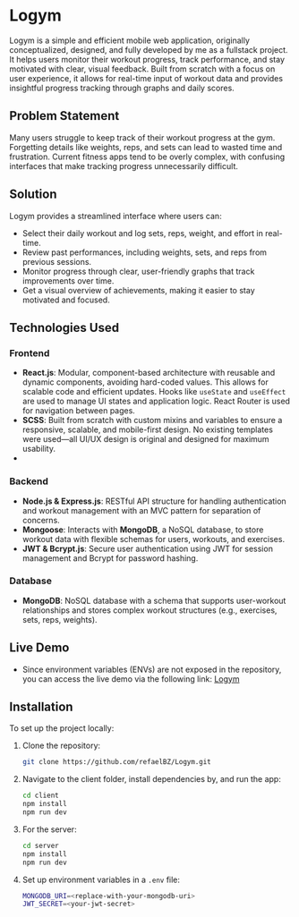 # Logym

Logym is a simple and efficient mobile web application, originally conceptualized, designed, and fully developed by me as a fullstack project. It helps users monitor their workout progress, track performance, and stay motivated with clear, visual feedback. Built from scratch with a focus on user experience, it allows for real-time input of workout data and provides insightful progress tracking through graphs and daily scores.

## Problem Statement

Many users struggle to keep track of their workout progress at the gym. Forgetting details like weights, reps, and sets can lead to wasted time and frustration. Current fitness apps tend to be overly complex, with confusing interfaces that make tracking progress unnecessarily difficult.

## Solution

Logym provides a streamlined interface where users can:
- Select their daily workout and log sets, reps, weight, and effort in real-time.
- Review past performances, including weights, sets, and reps from previous sessions.
- Monitor progress through clear, user-friendly graphs that track improvements over time.
- Get a visual overview of achievements, making it easier to stay motivated and focused.

## Technologies Used

### Frontend

- **React.js**: Modular, component-based architecture with reusable and dynamic components, avoiding hard-coded values. This allows for scalable code and efficient updates. Hooks like `useState` and `useEffect` are used to manage UI states and application logic. React Router is used for navigation between pages.
- **SCSS**: Built from scratch with custom mixins and variables to ensure a responsive, scalable, and mobile-first design. No existing templates were used—all UI/UX design is original and designed for maximum usability.
- 
### Backend

- **Node.js & Express.js**: RESTful API structure for handling authentication and workout management with an MVC pattern for separation of concerns.
- **Mongoose**: Interacts with **MongoDB**, a NoSQL database, to store workout data with flexible schemas for users, workouts, and exercises.
- **JWT & Bcrypt.js**: Secure user authentication using JWT for session management and Bcrypt for password hashing.

### Database

- **MongoDB**: NoSQL database with a schema that supports user-workout relationships and stores complex workout structures (e.g., exercises, sets, reps, weights).

## Live Demo

- Since environment variables (ENVs) are not exposed in the repository, you can access the live demo via the following link: [Logym](https://logym.vercel.app/)

## Installation

To set up the project locally:

1. Clone the repository:

   ```bash
   git clone https://github.com/refaelBZ/Logym.git
   ```

2. Navigate to the client folder, install dependencies by, and run the app:

   ```bash
   cd client
   npm install
   npm run dev
   ```

3. For the server:

   ```bash
   cd server
   npm install
   npm run dev
   ```

4. Set up environment variables in a `.env` file:

   ```bash
   MONGODB_URI=<replace-with-your-mongodb-uri>
   JWT_SECRET=<your-jwt-secret>
   ```
